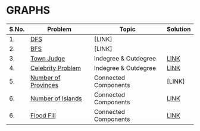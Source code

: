 # GRAPHS

|S.No.|Problem|Topic|Solution|
|---|----|----|----|
|1.|[DFS](https://bit.ly/3yVGnkz)|[LINK]|
|2.|[BFS](https://practice.geeksforgeeks.org/problems/bfs-traversal-of-graph/1#)|[LINK]|
|3.|[Town Judge](https://leetcode.com/problems/find-the-town-judge/)|Indegree & Outdegree|[LINK](https://github.com/utkarsh006/GRAPHS/blob/main/Town%20Judge.cpp)|
|4.|[Celebrity Problem](https://practice.geeksforgeeks.org/problems/the-celebrity-problem/1)|Indegree & Outdegree|[LINK](https://github.com/utkarsh006/GRAPHS/blob/main/Celebrity%20Problem.cpp)|
|5.|[Number of Provinces](https://leetcode.com/problems/number-of-provinces/)|Connected Components|[LINK]|
|6.|[Number of Islands](https://leetcode.com/problems/number-of-islands/)|Connected Components|[LINK](https://github.com/utkarsh006/GRAPHS/blob/main/Number%20of%20Islands.cpp)|
|6.|[Flood Fill](https://leetcode.com/problems/flood-fill/)|Connected Components|[LINK](https://github.com/utkarsh006/GRAPHS/blob/main/FloodFill.cpp)|
